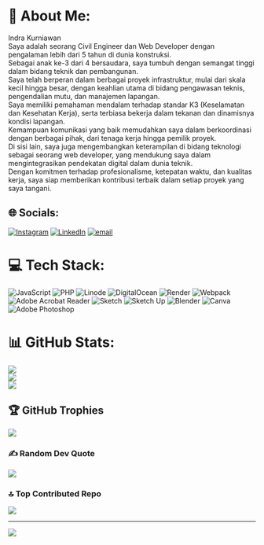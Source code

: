 # 💫 About Me:
Indra Kurniawan<br>Saya adalah seorang Civil Engineer dan Web Developer dengan pengalaman lebih dari 5 tahun di dunia konstruksi. <br>Sebagai anak ke-3 dari 4 bersaudara, saya tumbuh dengan semangat tinggi dalam bidang teknik dan pembangunan.<br>Saya telah berperan dalam berbagai proyek infrastruktur, mulai dari skala kecil hingga besar, dengan keahlian utama di bidang pengawasan teknis, <br>pengendalian mutu, dan manajemen lapangan.<br>Saya memiliki pemahaman mendalam terhadap standar K3 (Keselamatan dan Kesehatan Kerja), serta terbiasa bekerja dalam tekanan dan dinamisnya kondisi lapangan. <br>Kemampuan komunikasi yang baik memudahkan saya dalam berkoordinasi dengan berbagai pihak, dari tenaga kerja hingga pemilik proyek.<br>Di sisi lain, saya juga mengembangkan keterampilan di bidang teknologi sebagai seorang web developer, yang mendukung saya dalam mengintegrasikan pendekatan digital dalam dunia teknik.<br>Dengan komitmen terhadap profesionalisme, ketepatan waktu, dan kualitas kerja, saya siap memberikan kontribusi terbaik dalam setiap proyek yang saya tangani.


## 🌐 Socials:
[![Instagram](https://img.shields.io/badge/Instagram-%23E4405F.svg?logo=Instagram&logoColor=white)](https://instagram.com/indr_akurniawan1104) [![LinkedIn](https://img.shields.io/badge/LinkedIn-%230077B5.svg?logo=linkedin&logoColor=white)](https://linkedin.com/in/https://www.linkedin.com/in/indra-kurniawan-7870aa357) [![email](https://img.shields.io/badge/Email-D14836?logo=gmail&logoColor=white)](mailto:megakurniawan1410@gmail.com) 

# 💻 Tech Stack:
![JavaScript](https://img.shields.io/badge/javascript-%23323330.svg?style=for-the-badge&logo=javascript&logoColor=%23F7DF1E) ![PHP](https://img.shields.io/badge/php-%23777BB4.svg?style=for-the-badge&logo=php&logoColor=white) ![Linode](https://img.shields.io/badge/linode-00A95C?style=for-the-badge&logo=linode&logoColor=white) ![DigitalOcean](https://img.shields.io/badge/DigitalOcean-%230167ff.svg?style=for-the-badge&logo=digitalOcean&logoColor=white) ![Render](https://img.shields.io/badge/Render-%46E3B7.svg?style=for-the-badge&logo=render&logoColor=white) ![Webpack](https://img.shields.io/badge/webpack-%238DD6F9.svg?style=for-the-badge&logo=webpack&logoColor=black) ![Adobe Acrobat Reader](https://img.shields.io/badge/Adobe%20Acrobat%20Reader-EC1C24.svg?style=for-the-badge&logo=Adobe%20Acrobat%20Reader&logoColor=white) ![Sketch](https://img.shields.io/badge/Sketch-FFB387?style=for-the-badge&logo=sketch&logoColor=black) ![Sketch Up](https://img.shields.io/badge/SketchUp-005F9E?style=for-the-badge&logo=sketchup&logoColor=white) ![Blender](https://img.shields.io/badge/blender-%23F5792A.svg?style=for-the-badge&logo=blender&logoColor=white) ![Canva](https://img.shields.io/badge/Canva-%2300C4CC.svg?style=for-the-badge&logo=Canva&logoColor=white) ![Adobe Photoshop](https://img.shields.io/badge/adobe%20photoshop-%2331A8FF.svg?style=for-the-badge&logo=adobe%20photoshop&logoColor=white)
# 📊 GitHub Stats:
![](https://github-readme-stats.vercel.app/api?username=Sukseskan1&theme=dark&hide_border=false&include_all_commits=false&count_private=false)<br/>
![](https://nirzak-streak-stats.vercel.app/?user=Sukseskan1&theme=dark&hide_border=false)<br/>
![](https://github-readme-stats.vercel.app/api/top-langs/?username=Sukseskan1&theme=dark&hide_border=false&include_all_commits=false&count_private=false&layout=compact)

## 🏆 GitHub Trophies
![](https://github-profile-trophy.vercel.app/?username=Sukseskan1&theme=radical&no-frame=false&no-bg=true&margin-w=4)

### ✍️ Random Dev Quote
![](https://quotes-github-readme.vercel.app/api?type=horizontal&theme=light)

### 🔝 Top Contributed Repo
![](https://github-contributor-stats.vercel.app/api?username=Sukseskan1&limit=5&theme=radical&combine_all_yearly_contributions=true)

---
[![](https://visitcount.itsvg.in/api?id=Sukseskan1&icon=0&color=0)](https://visitcount.itsvg.in)

<!-- Proudly created with GPRM ( https://gprm.itsvg.in ) -->
